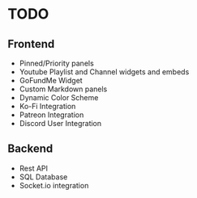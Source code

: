 # TODO

## Frontend
- Pinned/Priority panels
- Youtube Playlist and Channel widgets and embeds
- GoFundMe Widget
- Custom Markdown panels
- Dynamic Color Scheme
- Ko-Fi Integration
- Patreon Integration
- Discord User Integration

## Backend
- Rest API
- SQL Database
- Socket.io integration